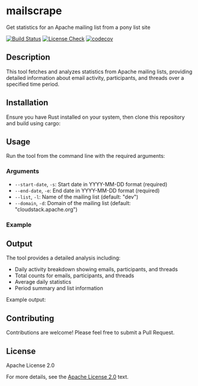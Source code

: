 # mailscrape
Get statistics for an Apache mailing list from a pony list site

<!-- Labels: -->
[![Build Status](https://github.com/DaanHoogland/mailscrape/actions/workflows/build.yml/badge.svg?branch=main)](https://github.com/DaanHoogland/mailscrape/actions/workflows/build.yml)
[![License Check](https://github.com/apache/DaanHoogland/mailscrape/workflows/rat.yml/badge.svg?branch=main)](https://github.com/DaanHoogland/mailscrape/actions/workflows/rat.yml)
[![codecov](https://codecov.io/gh/DaanHoogland/mailscrape/branch/main/graph/badge.svg)](https://codecov.io/gh/DaanHoogland/mailscrape)


## Description
This tool fetches and analyzes statistics from Apache mailing lists, providing detailed information about email activity, participants, and threads over a specified time period.

## Installation
Ensure you have Rust installed on your system, then clone this repository and build using cargo:

## Usage
Run the tool from the command line with the required arguments:

### Arguments
- `--start-date`, `-s`: Start date in YYYY-MM-DD format (required)
- `--end-date`, `-e`: End date in YYYY-MM-DD format (required)
- `--list`, `-l`: Name of the mailing list (default: "dev")
- `--domain`, `-d`: Domain of the mailing list (default: "cloudstack.apache.org")

### Example


## Output
The tool provides a detailed analysis including:
- Daily activity breakdown showing emails, participants, and threads
- Total counts for emails, participants, and threads
- Average daily statistics
- Period summary and list information

Example output:

## Contributing
Contributions are welcome! Please feel free to submit a Pull Request.

## License
Apache License 2.0

For more details, see the [Apache License 2.0](https://www.apache.org/licenses/LICENSE-2.0) text.

